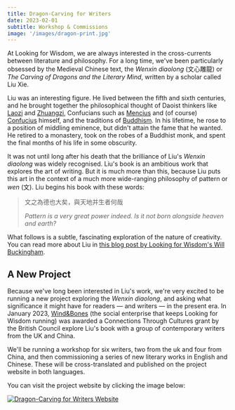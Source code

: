 ```yaml
---
title: Dragon-Carving for Writers
date: 2023-02-01 
subtitle: Workshop & Commissions
image: '/images/dragon-print.jpg'
---
```


At Looking for Wisdom, we are always interested in the cross-currents between literature and philosophy. For a long time, we've been particularly obsessed by the Medieval Chinese text, the *Wenxin diaolong* (文心雕龍) or *The Carving of Dragons and the Literary Mind*, written by a scholar called Liu Xie.

Liu was an interesting figure. He lived between the fifth and sixth centuries, and he brought together the philosophical thought of Daoist thinkers like [Laozi](/laozi) and [Zhuangzi](/zhuangzi), Confucians such as [Mencius](/mencius) and (of course) [Confucius](/confucius) himself, and the traditions of [Buddhism](/gautama-buddha). In his lifetime, he rose to a position of middling eminence, but didn't attain the fame that he wanted. He retired to a monastery, took on the robes of a Buddhist monk, and spent the final months of his life in some obscurity.

It was not until long after his death that the brilliance of Liu's *Wenxin diaolong* was widely recognised. Liu's book is an ambitious work that explores the art of writing. But it is much more than this, because Liu puts this art in the context of a much more wide-ranging philosophy of pattern or *wen* (文). Liu begins his book with these words:

> 文之為德也大矣，與天地并生者何哉
>
> *Pattern is a very great power indeed. Is it not born alongside heaven and earth?*

What follows is a subtle, fascinating exploration of the nature of creativity. You can read more about Liu in [this blog post by Looking for Wisdom's Will Buckingham](https://wxdl.windandbones.com/news/pattern-great-power/).

## A New Project

Because we've long been interested in Liu's work, we're very excited to be running a new project exploring the *Wenxin diaolong*, and asking what significance it might have for readers — and writers — in the present era. In January 2023, [Wind&Bones](https://www.windandbones.com) (the social enterprise that keeps Looking for Wisdom running) was awarded a Connections Through Cultures grant by the British Council explore Liu's book with a group of contemporary writers from the UK and China.

We'll be running a workshop for six writers, two from the uk and four from China, and then commissioning a series of new literary works in English and Chinese. These will be cross-translated and published on the project website in both languages.

You can visit the project website by clicking the image below:

[![Dragon-Carving for Writers Website](/images/cover.png 'Dragon-Carving for Writers')](https://wxdl.windandbones.com)


